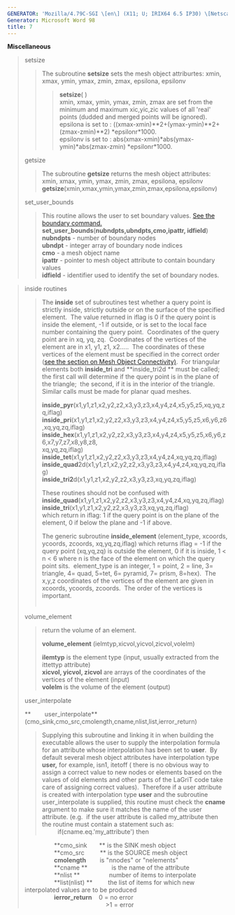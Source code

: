 ```yaml
---
GENERATOR: 'Mozilla/4.79C-SGI \[en\] (X11; U; IRIX64 6.5 IP30) \[Netscape\]'
Generator: Microsoft Word 98
title: 7
---
```


**Miscellaneous**

> setsize
>
> > The subroutine **setsize** sets the mesh object attriburtes: xmin,
> > xmax, ymin, ymax, zmin, zmax, epsilona, epsilonv
> >
> > > **setsize**( )\
> > > xmin, xmax, ymin, ymax, zmin, zmax are set from the minimum and
> > > maximum xic,yic,zic values of all 'real' points (dudded and merged
> > > points will be ignored).\
> > > epsilona is set to :
> > > ((xmax-xmin)\*\*2+(ymax-ymin)\*\*2+(zmax-zmin)\*\*2)
> > > \*epsilonr\*1000.\
> > > epsilonv is set to :
> > > abs(xmax-xmin)\*abs(ymax-ymin)\*abs(zmax-zmin) \*epsilonr\*1000.
>
> getsize
>
> > The subroutine **getsize** returns the mesh object attributes:  
> > xmin, xmax, ymin, ymax, zmin, zmax, epsilona, epsilonv\
> > **getsize**(xmin,xmax,ymin,ymax,zmin,zmax,epsilona,epsilonv)
>
> set\_user\_bounds
>
> > This routine allows the user to set boundary values. [See the
> > boundary command.](commands/BOUNDAR1.html)
> > **set\_user\_bounds**(**nubndpts,ubndpts,cmo,ipattr, idfield**)\
> > **nubndpts** - number of boundary nodes\
> > **ubndpt** - integer array of boundary node indices\
> > **cmo** - a mesh object name\
> > **ipattr** - pointer to mesh object attribute to contain boundary
> > values\
> > **idfield** - identifier used to identify the set of boundary nodes.

> inside routines
>
> > The **inside** set of subroutines test whether a query point is
> > strictly inside, strictly outside or on the surface of the specified
> > element.  The value returned in iflag is 0 if the query point is
> > inside the element, -1 if outside, or is set to the local face
> > number containing the query point.  Coordinates of the query point
> > are in xq, yq, zq.  Coordinates of the vertices of the element are
> > in x1, y1, z1, x2.....  The coordinates of these vertices of the
> > element must be specified in the correct order ([see the section on
> > Mesh Object Connectivity)](meshobjcon.html).  For triangular
> > elements both **inside\_tri** and **inside\_tri2d ** must be called;
> > the first call will determine if the query point is in the plane of
> > the triangle;  the second, if it is in the interior of the
> > triangle.  Similar calls must be made for planar quad meshes.
> >
> > **inside\_pyr**(x1,y1,z1,x2,y2,z2,x3,y3,z3,x4,y4,z4,x5,y5,z5,xq,yq,zq,iflag)\
> > **inside\_pri**(x1,y1,z1,x2,y2,z2,x3,y3,z3,x4,y4,z4,x5,y5,z5,x6,y6,z6,xq,yq,zq,iflag)\
> > **inside\_hex**(x1,y1,z1,x2,y2,z2,x3,y3,z3,x4,y4,z4,x5,y5,z5,x6,y6,z6,x7,y7,z7,x8,y8,z8,\
> > xq,yq,zq,iflag)\
> > **inside\_tet**(x1,y1,z1,x2,y2,z2,x3,y3,z3,x4,y4,z4,xq,yq,zq,iflag)\
> > **inside\_quad**2d(x1,y1,z1,x2,y2,z2,x3,y3,z3,x4,y4,z4,xq,yq,zq,iflag)\
> > **inside\_tri2**d(x1,y1,z1,x2,y2,z2,x3,y3,z3,xq,yq,zq,iflag)
> >
> > These routines should not be confused with\
> > **inside\_quad**(x1,y1,z1,x2,y2,z2,x3,y3,z3,x4,y4,z4,xq,yq,zq,iflag)\
> > **inside\_tri**(x1,y1,z1,x2,y2,z2,x3,y3,z3,xq,yq,zq,iflag)\
> > which return in iflag: 1 if the query point is on the plane of the
> > element, 0 if below the plane and -1 if above.
> >
> > The generic subroutine **inside\_element** (element\_type, xcoords,
> > ycoords, zcoords, xq,yq,zq,iflag) which returns iflag = -1 if the
> > query point (xq,yq,zq) is outside the element, 0 if it is inside, 1
> > &lt; n &lt; 6 where n is the face of the element on which the query
> > point sits.  element\_type is an integer, 1 = point, 2 = line, 3=
> > triangle, 4= quad, 5=tet, 6= pyramid, 7= prism, 8=hex).  The x,y,z
> > coordinates of the vertices of the element are given in xcoords,
> > ycoords, zcoords.  The order of the vertices is important.\
> >  
>
> volume\_element
>
> > return the volume of an element.
> >
> > **volume\_element** (ielmtyp,xicvol,yicvol,zicvol,volelm)
> >
> > **ilemtyp** is the element type (input, usually extracted from the
> > ittettyp attribute)\
> > **xicvol, yicvol, zicvol** are arrays of the coordinates of the
> > vertices of the element (input)\
> > **volelm** is the volume of the element (output)
>
> user\_interpolate
>
> **       
> user\_interpolate**(cmo\_sink,cmo\_src,cmolength,cname,nlist,list,ierror\_return)
>
> > Supplying this subroutine and linking it in when building the
> > executable allows the user to supply the interpolation formula for
> > an attribute whose interpolation has been set to **user**.  By
> > default several mesh object attributes have interpolation type
> > **user,** for example, isn1, itetoff ( there is no obvious way to
> > assign a correct value to new nodes or elements based on the values
> > of old elements and other parts of the LaGriT code take care of
> > assigning correct values).  Therefore if a user attribute is created
> > with interpolation type **user** and the subroutine
> > user\_interpolate is supplied, this routine must check the **cname**
> > argument to make sure it matches the name of the user attribute.
> > (e.g.  if the user attribute is called my\_attribute then the
> > routine must contain a statement such as:\
> >          if(cname.eq.'my\_attribute') then
>
>                  **cmo\_sink       ** is the SINK mesh object\
>                  **cmo\_src         ** is the SOURCE mesh object\
>                  **cmolength**        is "nnodes" or "nelements"\
>                  **cname **              is the name of the attribute\
>                  **nlist **                 number of items to
> interpolate\
>                  **list(nlist) **         the list of items for which
> new interpolated values are to be produced\
>                  **ierror\_return**    0 = no error\
>                                                &gt;1 = error
>
> >
